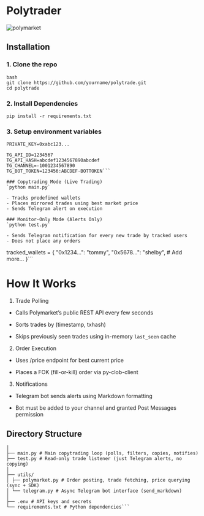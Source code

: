 # Polytrader

![polymarket](https://github.com/user-attachments/assets/6d1edc58-7e89-4fe0-bb96-e1e843d9d0a1)





## Installation

### 1. Clone the repo
```
bash
git clone https://github.com/yourname/polytrade.git
cd polytrade
```

### 2. Install Dependencies
```
pip install -r requirements.txt
```

### 3. Setup environment variables
```
PRIVATE_KEY=0xabc123...

TG_API_ID=1234567
TG_API_HASH=abcdef1234567890abcdef
TG_CHANNEL=-1001234567890        
TG_BOT_TOKEN=123456:ABCDEF-BOTTOKEN```

### Copytrading Mode (Live Trading)
`python main.py`

- Tracks predefined wallets
- Places mirrored trades using best market price
- Sends Telegram alert on execution

### Monitor-Only Mode (Alerts Only)
`python test.py`

- Sends Telegram notification for every new trade by tracked users
- Does not place any orders

```
tracked_wallets = {
    "0x1234...": "tommy",
    "0x5678...": "shelby",
    # Add more...
}```

# How It Works

1. Trade Polling

- Calls Polymarket’s public REST API every few seconds

- Sorts trades by (timestamp, txhash)

- Skips previously seen trades using in-memory `last_seen` cache

2. Order Execution

- Uses /price endpoint for best current price

- Places a FOK (fill-or-kill) order via py-clob-client

3. Notifications

- Telegram bot sends alerts using Markdown formatting

- Bot must be added to your channel and granted Post Messages permission

## Directory Structure
```polytrade/
│
├── main.py # Main copytrading loop (polls, filters, copies, notifies)
├── test.py # Read-only trade listener (just Telegram alerts, no copying)
│
├── utils/
│ ├── polymarket.py # Order posting, trade fetching, price querying (sync + SDK)
│ └── telegram.py # Async Telegram bot interface (send_markdown)
│
├── .env # API keys and secrets
└── requirements.txt # Python dependencies```



